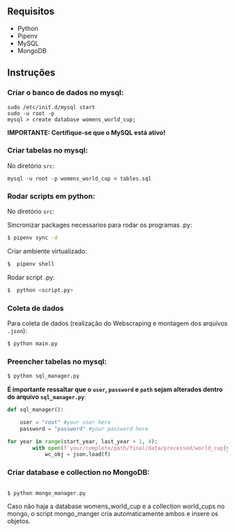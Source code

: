 ## Requisitos

* Python 
* Pipenv 
* MySQL
* MongoDB

## Instruções

### Criar o banco de dados no mysql:

```
sudo /etc/init.d/mysql start
sudo -u root -p
mysql > create database womens_world_cup;

```

**IMPORTANTE: Certifique-se que o MySQL está ativo!**

### Criar tabelas no mysql:

No diretório `src`:
```
mysql -u root -p womens_world_cup < tables.sql

```

### Rodar scripts em python:

No diretório `src`:

Sincronizar packages necessarios para rodar os programas .py:
```sh
$ pipenv sync -d
```

Criar ambiente virtualizado:
```sh
$  pipenv shell
```

Rodar script .py:
```sh
$  python <script.py>
```

### Coleta de dados

Para coleta de dados (realização do Webscraping e montagem dos arquivos `.json`):

```sh
$ python main.py
```

### Preencher tabelas no mysql:

```sh
$ python sql_manager.py
```
**É importante ressaltar que o `user`, `password` e `path` sejam alterados dentro do arquivo `sql_manager.py`**:

~~~python
def sql_manager():

    user = "root" #your user here
    password = "password" #your password here
~~~

~~~python
for year in range(start_year, last_year + 1, 4):
        with open(f'your/complete/path/final/data/processed/world_cup{year}.json', 'r+', errors='ignore') as f: #your path here
            wc_obj = json.load(f)
~~~
### Criar database e collection no MongoDB:

```sh

$ python mongo_manager.py

```

Caso não haja a database womens_world_cup e a collection world_cups no mongo, o script mongo_manger cria automaticamente ambos e insere os objetos.



